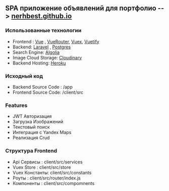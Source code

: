 ## SPA приложение объявлений для портфолио --> [nerhbest.github.io](https://nerhbest.github.io/)

### Использованные технологии
* Frontend : [Vue](https://vuejs.org/) , [VueRouter](https://router.vuejs.org/), [Vuex](https://vuex.vuejs.org/), [Vuetify](https://vuetifyjs.com/en/)
* Backend: [Laravel](https://laravel.com/) , [Postgres](https://www.postgresql.org/)
* Search Engine: [Algolia](https://www.algolia.com/)
* Image Cloud Storage: [Cloudinary](https://cloudinary.com/)
* Backend Hosting: [Heroku](https://www.heroku.com/)

### Исходный код

* Backend Source Code : /app
* Frontend Source Code: /client/src

### Features
  * JWT Авторизация
  * Загрузка Изображений
  * Текстовый поиск
  * Интеграция с Yandex Maps
  * Реализация Crud

### Структура Frontend
  * Api Сервисы : client/src/services
  * Vuex Store  : client/src/store
  * Vuex Константы: client/src/constants
  * Роуты       : client/src/router/index.js
  * Компоненты  : client/src/compomnents


